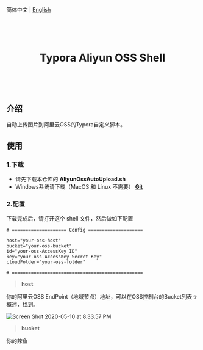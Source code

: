 简体中文 | [English](./README-EN.md)

<h1 align="center" style="margin-top:100px;margin-bottom:100px">Typora Aliyun OSS Shell</h1>


## 介绍

自动上传图片到阿里云OSS的Typora自定义脚本。



## 使用

### 1.下载

* 请先下载本仓库的 **AliyunOssAutoUpload.sh**
* Windows系统请下载（MacOS 和 Linux 不需要） [**Git**](https://git-scm.com/downloads)

### 2.配置

下载完成后，请打开这个 shell 文件，然后做如下配置

```shell
# ==================== Config ====================

host="your-oss-host"
bucket="your-oss-bucket"
id="your-oss-AccessKey ID"
key="your-oss-AccessKey Secret Key"
cloudFolder="your-oss-folder"

# ================================================
```

> **host**

你的阿里云OSS EndPoint（地域节点）地址，可以在OSS控制台的Bucket列表->概述，找到。

![Screen Shot 2020-05-10 at 8.33.57 PM](https://my-blog-oss.oss-cn-hangzhou.aliyuncs.com/uPic/Screen_Shot_2020-05-10_at_8.33.57_PM.png)

> **bucket**

你的辣鱼